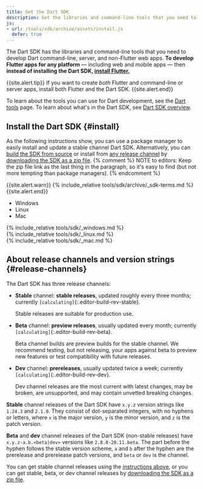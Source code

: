 ```yaml
---
title: Get the Dart SDK
description: Get the libraries and command-line tools that you need to develop Dart web, command-line, and server apps.
js:
- url: /tools/sdk/archive/assets/install.js
  defer: true
---
```


The Dart SDK has the libraries and command-line tools that you need to develop
Dart command-line, server, and non-Flutter web apps.
**To develop Flutter apps for any platform** —
including web and mobile apps —
then **instead of installing the Dart SDK,
[install Flutter.][flutter]**

{{site.alert.tip}}
  If you want to create _both_ Flutter and command-line or server apps,
  install both Flutter and the Dart SDK.
{{site.alert.end}}

To learn about the tools you can use for Dart development, see
the [Dart tools](/tools) page.
To learn about what's in the Dart SDK, see [Dart SDK overview](/tools/sdk).


## Install the Dart SDK {#install}

As the following instructions show,
you can use a package manager
to easily install and update a stable channel Dart SDK.
Alternatively, you can
[build the SDK from source][] or install from [any release channel](#release-channels) by
[downloading the SDK as a zip file](/tools/sdk/archive).
{% comment %}
NOTE to editors: Keep the zip file link as the last thing in the paragraph,
so it's easy to find (but not more tempting than package managers).
{% endcomment %}

{{site.alert.warn}}
  {% include_relative tools/sdk/archive/_sdk-terms.md %}
{{site.alert.end}}

<ul class="tabs__top-bar">
  <li class="tab-link current" data-tab="tab-sdk-install-windows">Windows</li>
  <li class="tab-link" data-tab="tab-sdk-install-linux">Linux</li>
  <li class="tab-link" data-tab="tab-sdk-install-mac">Mac</li>
</ul>
<div id="tab-sdk-install-windows" class="tabs__content current" markdown="1">
{% include_relative tools/sdk/_windows.md %}
</div>
<div id="tab-sdk-install-linux" class="tabs__content" markdown="1">
{% include_relative tools/sdk/_linux.md %}
</div>
<div id="tab-sdk-install-mac" class="tabs__content" markdown="1">
{% include_relative tools/sdk/_mac.md %}
</div>

## About release channels and version strings {#release-channels}

The Dart SDK has three release channels:

* **Stable** channel: **stable releases**, updated roughly every three months;
  currently `[calculating]`{:.editor-build-rev-stable}.
  
  Stable releases are suitable for production use.
  
* **Beta** channel: **preview releases**, usually updated every month;
  currently `[calculating]`{:.editor-build-rev-beta}.
  
  Beta channel builds are preview builds for the stable channel. We recommend
  testing, but not releasing, your apps against beta to preview new features or
  test compatibility with future releases.
  
* **Dev** channel: **prereleases**, usually updated twice a week;
  currently `[calculating]`{:.editor-build-rev-dev}.
  
  Dev channel releases are the most current with latest changes, may be broken,
  are unsupported, and may contain unvetted breaking changes.

**Stable** channel releases of the Dart SDK have `x.y.z` version strings like
`1.24.3` and `2.1.0`. They consist of dot-separated integers, with no hyphens or
letters, where `x` is the major version, `y` is the minor version, and `z` is
the patch version.

**Beta** and **dev** channel releases of the Dart SDK (non-stable releases) have
`x.y.z-a.b.<beta|dev>` versions like `2.8.0-20.11.beta`. The part before the
hyphen follows the stable version scheme, `a` and `b` after the hyphen are the
prerelease and prerelease patch versions, and `beta` or `dev` is the channel.

You can get stable channel releases using
the [instructions above](#install), or you can
get stable, beta, or dev channel releases by
[downloading the SDK as a zip file](/tools/sdk/archive).

[SDK constraints]: /tools/pub/pubspec#sdk-constraints
[Dart 2]: /dart-2
[build the SDK from source]: https://github.com/dart-lang/sdk/wiki/Building
[Dart libraries]: /guides/libraries/library-tour
[flutter]: https://flutter.dev/docs/get-started/install
[site SDK version]: {{site.dart_api}}/{{site.data.pkg-vers.SDK.channel}}/{{site.data.pkg-vers.SDK.vers}}/index.html
